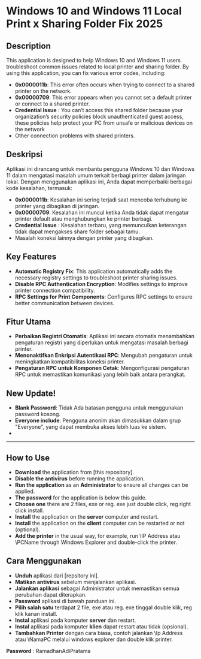 # Windows 10 and Windows 11 Local Print x Sharing Folder Fix 2025  

## Description  

This application is designed to help Windows 10 and Windows 11 users troubleshoot common issues related to local printer and sharing folder. By using this application, you can fix various error codes, including:  

- **0x0000011b**: This error often occurs when trying to connect to a shared printer on the network.  
- **0x00000709**: This error appears when you cannot set a default printer or connect to a shared printer.
- **Credential Issue** : You can’t access this shared folder because your organization’s security policies block unauthenticated guest access, these policies help protect your PC from unsafe or malicious devices on the network 
- Other connection problems with shared printers.  

## Deskripsi  

Aplikasi ini dirancang untuk membantu pengguna Windows 10 dan Windows 11 dalam mengatasi masalah umum terkait berbagi printer dalam jaringan lokal. Dengan menggunakan aplikasi ini, Anda dapat memperbaiki berbagai kode kesalahan, termasuk:  

- **0x0000011b**: Kesalahan ini sering terjadi saat mencoba terhubung ke printer yang dibagikan di jaringan.  
- **0x00000709**: Kesalahan ini muncul ketika Anda tidak dapat mengatur printer default atau menghubungkan ke printer berbagi.
- **Credential Issue** : Kesalahan terbaru, yang memunculkan keterangan tidak dapat mengakses share folder sebagai tamu.  
- Masalah koneksi lainnya dengan printer yang dibagikan.  

## Key Features  

- **Automatic Registry Fix**: This application automatically adds the necessary registry settings to troubleshoot printer sharing issues.  
- **Disable RPC Authentication Encryption**: Modifies settings to improve printer connection compatibility.  
- **RPC Settings for Print Components**: Configures RPC settings to ensure better communication between devices.  

## Fitur Utama  

- **Perbaikan Registri Otomatis**: Aplikasi ini secara otomatis menambahkan pengaturan registri yang diperlukan untuk mengatasi masalah berbagi printer.  
- **Menonaktifkan Enkripsi Autentikasi RPC**: Mengubah pengaturan untuk meningkatkan kompatibilitas koneksi printer.  
- **Pengaturan RPC untuk Komponen Cetak**: Mengonfigurasi pengaturan RPC untuk memastikan komunikasi yang lebih baik antara perangkat.

## New Update!

- **Blank Password**: Tidak Ada batasan pengguna untuk menggunakan password kosong.
- **Everyone include**: Pengguna anonim akan dimasukkan dalam grup "Everyone", yang dapat membuka akses lebih luas ke sistem.
- 

---  

## How to Use
- **Download** the application from [this repository].  
- **Disable the antivirus** before running the application.
- **Run the application** as an **Administrator** to ensure all changes can be applied.
- **The password** for the application is below this guide.
- **Choose one** there are 2 files, exe or reg. exe just double click, reg right click install.
- **Install** the application on the **server** computer and restart.
- **Install** the application on the **client** computer can be restarted or not (optional).
- **Add the printer** in the usual way, for example, run \\IP Address atau \\PCName through Windows Explorer and double-click the printer.

## Cara Menggunakan
- **Unduh** aplikasi dari [repsitory ini]. 
- **Matikan antivirus** sebelum menjalankan aplikasi.
- **Jalankan aplikasi** sebagai Administrator untuk memastikan semua perubahan dapat diterapkan.
- **Password** aplikasi di bawah panduan ini.
- **Pilih salah satu** terdapat 2 file, exe atau reg. exe tinggal double klik, reg klik kanan install.
- **Instal** aplikasi pada komputer **server** dan restart.
- **Instal** aplikasi pada komputer **klien** dapat restart atau tidak (opsional).
- **Tambahkan Printer** dengan cara biasa, contoh jalankan \\Ip Address atau \\NamaPC melalui windows explorer dan double klik printer. 

**Password** : RamadhanAdiPratama
